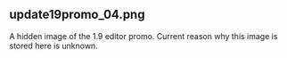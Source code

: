 ## update19promo_04.png
A hidden image of the 1.9 editor promo. Current reason why this image is stored here is unknown.
